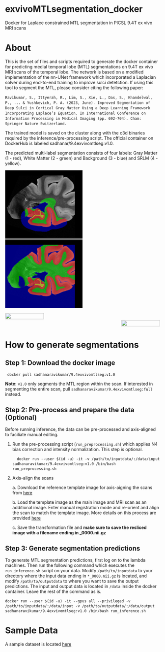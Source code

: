 # exvivoMTLsegmentation_docker
Docker for Laplace constrained MTL segmentation in PICSL 9.4T ex vivo MRI scans

# About

This is the set of files and scripts required to generate the docker container for predicting medial temporal lobe (MTL) segmentations on 9.4T ex vivo MRI scans of the temporal lobe. The network is based on a modified implementation of the nn-UNet framework which incorporated a Laplacian solver during end-to-end training to improve sulci detetction. If using this tool to segment the MTL, please consider citing the following paper:

``
Ravikumar, S., Ittyerah, R., Lim, S., Xie, L., Das, S., Khandelwal, P., ... & Yushkevich, P. A. (2023, June). Improved Segmentation of Deep Sulci in Cortical Gray Matter Using a Deep Learning Framework Incorporating Laplace’s Equation. In International Conference on Information Processing in Medical Imaging (pp. 692-704). Cham: Springer Nature Switzerland.
``

The trained model is saved on the cluster along with the c3d binaries required by the inference/pre-processing script. The official container on DockerHub is labeled sadhanar/9.4exvivomtlseg:v1.0. 

The predicted multi-label segmentation consists of four labels: Gray Matter (1 - red), White Matter (2 - green) and Background (3 - blue) and SRLM (4 - yellow). 

<p float="left">
  <img src="/img/exampleseg_mtl.png" width="50%" />
  <img src="/img/exampleseg_full.png" width="50%" /> 
</p>

<div align="left">
         <img src="https://github.com/sadhana-r/exvivoMTLsegmentation_docker/blob/master/img/exampleseg_mtl.png" style="width:50%; height:50%">
      </a>
</div>

<div align="right">
         <img src="https://github.com/sadhana-r/exvivoMTLsegmentation_docker/blob/master/img/exampleseg_full.png" style="width:50%; height:50%">
      </a>
</div>

# How to generate segmentations

## Step 1: Download the docker image

     docker pull sadhanaravikumar/9.4exvivomtlseg:v1.0

**Note:** `v1.0` only segments the MTL region within the scan. If interested in segmenting the entire scan, pull `sadhanaravikumar/9.4exvivomtlseg:full` instead. 
 
## Step 2: Pre-process and prepare the data (Optional)

Before running inference, the data can be pre-processed and axis-aligned to faciliate manual editing.  

1. Run the pre-processing script (`run_preprocessing.sh`) which applies N4 bias correction and intensity normalization. This step is optional.
   
         docker run --user $(id -u) -it -v /path/to/inputdata/:/data/input sadhanaravikumar/9.4exvivomtlseg:v1.0 /bin/bash run_preprocessing.sh

2. Axis-align the scans

   a. Download the reference template image for axis-aigning the scans from [here](https://upenn.box.com/s/f4h0p96543dd3mx00bayag0u4s5iamap)
   
   b. Load the template image as the main image and MRI scan as an additional image. Enter manual registration mode and re-orient and align the scan to match the template image. More details on this process are provided [here](https://upenn.box.com/s/49co5uog6jl587tptan54pqnqdif9r0r)
   
   c. Save the transformation file and **make sure to save the resliced image with a filename ending in _0000.nii.gz**

## Step 3: Generate segmentation predictions

To generate MTL segmentation predictions, first log on to the lambda machines. Then run the following command which executes the `run_inference.sh` script on your data. Modify `/path/to/inputdata` to your directory where the input data ending in `*_0000.nii.gz` is located, and modify `/path/to/outputdata` to where you want to save the output predictions. The input and output data is located in `/data` inside the docker container. Leave the rest of the command as is. 

    docker run --user $(id -u) -it --gpus all --privileged -v /path/to/inputdata/:/data/input -v /path/to/outputdata/:/data/output sadhanaravikumar/9.4exvivomtlseg:v1.0 /bin/bash run_inference.sh 

# Sample Data

A sample dataset is located [here](https://upenn.box.com/s/zlj5r2pcvuqct5ynwf4znak3k3ky9jz3)
